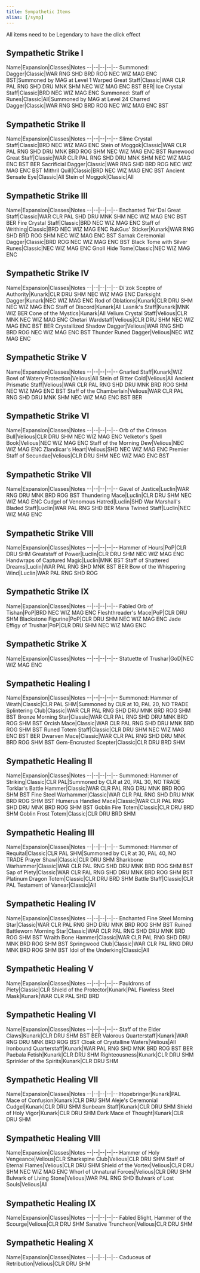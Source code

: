 ```yaml
---
title: Sympathetic Items
alias: [/symp]
---
```


All items need to be Legendary to have the click effect

## Sympathetic Strike I

Name|Expansion|Classes|Notes
--|--|--|--|--
Summoned: Dagger|Classic|WAR RNG SHD BRD ROG NEC WIZ MAG ENC BST|Summoned by MAG at Level 1
Warped Great Staff|Classic|WAR CLR PAL RNG SHD DRU MNK SHM NEC WIZ MAG ENC BST BER|
Ice Crystal Staff|Classic|BRD NEC WIZ MAG ENC
Summoned: Staff of Runes|Classic|All|Summoned by MAG at Level 24
Charred Dagger|Classic|WAR RNG SHD BRD ROG NEC WIZ MAG ENC BST

## Sympathetic Strike II

Name|Expansion|Classes|Notes
--|--|--|--|--
Slime Crystal Staff|Classic|BRD NEC WIZ MAG ENC
Stein of Moggok|Classic|WAR CLR PAL RNG SHD DRU MNK BRD ROG SHM NEC WIZ MAG ENC BST
Runewood Great Staff|Classic|WAR CLR PAL RNG SHD DRU MNK SHM NEC WIZ MAG ENC BST BER
Sacrificial Dagger|Classic|WAR RNG SHD BRD ROG NEC WIZ MAG ENC BST
Mithril Quill|Classic|BRD NEC WIZ MAG ENC BST
Ancient Sensate Eye|Classic|All
Stein of Moggok|Classic|All

## Sympathetic Strike III

Name|Expansion|Classes|Notes
--|--|--|--|--
Enchanted Teir`Dal Great Staff|Classic|WAR CLR PAL SHD DRU MNK SHM NEC WIZ MAG ENC BST BER
Fire Crystal Staff|Classic|BRD NEC WIZ MAG ENC
Staff of Writhing|Classic|BRD NEC WIZ MAG ENC
RukGus' Sticker|Kunark|WAR RNG SHD BRD ROG SHM NEC WIZ MAG ENC BST
Sarnak Ceremonial Dagger|Classic|BRD ROG NEC WIZ MAG ENC BST
Black Tome with Silver Runes|Classic|NEC WIZ MAG ENC
Gnoll Hide Tome|Classic|NEC WIZ MAG ENC

## Sympathetic Strike IV

Name|Expansion|Classes|Notes
--|--|--|--|--
Di`zok Sceptre of Authority|Kunark|CLR DRU SHM NEC WIZ MAG ENC
Darksight Dagger|Kunark|NEC WIZ MAG ENC
Rod of Oblations|Kunark|CLR DRU SHM NEC WIZ MAG ENC
Staff of Discord|Kunark|All
Lasnik's Staff|Kunark|MNK WIZ BER
Cone of the Mystics|Kunark|All
Velium Crystal Staff|Velious|CLR MNK NEC WIZ MAG ENC
Chetari Wardstaff|Velious|CLR DRU SHM NEC WIZ MAG ENC BST BER
Crystallized Shadow Dagger|Velious|WAR RNG SHD BRD ROG NEC WIZ MAG ENC BST
Thunder Runed Dagger|Velious|NEC WIZ MAG ENC


## Sympathetic Strike V

Name|Expansion|Classes|Notes
--|--|--|--|--
Gnarled Staff|Kunark|WIZ
Bowl of Watery Protection|Velious|All
Stein of Bitter Cold|Velious|All
Ancient Prismatic Staff|Velious|WAR CLR PAL RNG SHD DRU MNK BRD ROG SHM NEC WIZ MAG ENC BST
Staff of the Chamberlain|Velious|WAR CLR PAL RNG SHD DRU MNK SHM NEC WIZ MAG ENC BST BER

## Sympathetic Strike VI

Name|Expansion|Classes|Notes
--|--|--|--|--
Orb of the Crimson Bull|Velious|CLR DRU SHM NEC WIZ MAG ENC
Velketor's Spell Book|Velious|NEC WIZ MAG ENC
Staff of the Morning Dew|Velious|NEC WIZ MAG ENC
Zlandicar's Heart|Velious|SHD NEC WIZ MAG ENC
Premier Staff of Secundae|Velious|CLR DRU SHM NEC WIZ MAG ENC BST

## Sympathetic Strike VII

Name|Expansion|Classes|Notes
--|--|--|--|--
Gavel of Justice|Luclin|WAR RNG DRU MNK BRD ROG BST
Thundering Mace|Luclin|CLR DRU SHM NEC WIZ MAG ENC
Cudgel of Venomous Hatred|Luclin|SHD
War Marshall's Bladed Staff|Luclin|WAR PAL RNG SHD BER
Mana Twined Staff|Luclin|NEC WIZ MAG ENC

## Sympathetic Strike VIII

Name|Expansion|Classes|Notes
--|--|--|--|--
Hammer of Hours|PoP|CLR DRU SHM
Greatstaff of Power|Luclin|CLR DRU SHM NEC WIZ MAG ENC
Handwraps of Captured Magic|Luclin|MNK BST
Staff of Shattered Dreams|Luclin|WAR PAL RNG SHD MNK BST BER
Bow of the Whispering Wind|Luclin|WAR PAL RNG SHD ROG

## Sympathetic Strike IX

Name|Expansion|Classes|Notes
--|--|--|--|--
Fabled Orb of Tishan|PoP|BRD NEC WIZ MAG ENC
Fleshthreader's Mace|PoP|CLR DRU SHM
Blackstone Figurine|PoP|CLR DRU SHM NEC WIZ MAG ENC
Jade Effigy of Trushar|PoP|CLR DRU SHM NEC WIZ MAG ENC

## Sympathetic Strike X

Name|Expansion|Classes|Notes
--|--|--|--|--
Statuette of Trushar|GoD|NEC WIZ MAG ENC

## Sympathetic Healing I

Name|Expansion|Classes|Notes
--|--|--|--|--
Summoned: Hammer of Wrath|Classic|CLR PAL SHM|Summoned by CLR at 10, PAL 20, NO TRADE
Splintering Club|Classic|WAR CLR PAL RNG SHD DRU MNK BRD ROG SHM BST
Bronze Morning Star|Classic|WAR CLR PAL RNG SHD DRU MNK BRD ROG SHM BST
Orcish Mace|Classic|WAR CLR PAL RNG SHD DRU MNK BRD ROG SHM BST
Runed Totem Staff|Classic|CLR DRU SHM NEC WIZ MAG ENC BST BER
Dwarven Mace|Classic|WAR CLR PAL RNG SHD DRU MNK BRD ROG SHM BST
Gem-Encrusted Scepter|Classic|CLR DRU BRD SHM

## Sympathetic Healing II

Name|Expansion|Classes|Notes
--|--|--|--|--
Summoned: Hammer of Striking|Classic|CLR PAL|Summoned by CLR at 20, PAL 30, NO TRADE
Torklar's Battle Hammer|Classic|WAR CLR PAL RNG DRU MNK BRD ROG SHM BST
Fine Steel Warhammer|Classic|WAR CLR PAL RNG SHD DRU MNK BRD ROG SHM BST
Humerus Handled Mace|Classic|WAR CLR PAL RNG SHD DRU MNK BRD ROG SHM BST
Goblin Fire Totem|Classic|CLR DRU BRD SHM
Goblin Frost Totem|Classic|CLR DRU BRD SHM

## Sympathetic Healing III

Name|Expansion|Classes|Notes
--|--|--|--|--
Summoned: Hammer of Requital|Classic|CLR PAL SHM|Summoned by CLR at 30, PAL 40, NO TRADE
Prayer Shawl|Classic|CLR DRU SHM
Sharkbone Warhammer|Classic|WAR CLR PAL RNG SHD DRU MNK BRD ROG SHM BST
Sap of Piety|Classic|WAR CLR PAL RNG SHD DRU MNK BRD ROG SHM BST
Platinum Dragon Totem|Classic|CLR DRU BRD SHM
Battle Staff|Classic|CLR PAL
Testament of Vanear|Classic|All

## Sympathetic Healing IV

Name|Expansion|Classes|Notes
--|--|--|--|--
Enchanted Fine Steel Morning Star|Classic|WAR CLR PAL RNG SHD DRU MNK BRD ROG SHM BST
Ruined Battleworn Morning Star|Classic|WAR CLR PAL RNG SHD DRU MNK BRD ROG SHM BST
Wraith Bone Hammer|Classic|WAR CLR PAL RNG SHD DRU MNK BRD ROG SHM BST
Springwood Club|Classic|WAR CLR PAL RNG DRU MNK BRD ROG SHM BST
Idol of the Underking|Classic|All

## Sympathetic Healing V

Name|Expansion|Classes|Notes
--|--|--|--|--
Pauldrons of Piety|Classic|CLR
Shield of the Protector|Kunark|PAL
Flawless Steel Mask|Kunark|WAR CLR PAL SHD BRD

## Sympathetic Healing VI

Name|Expansion|Classes|Notes
--|--|--|--|--
Staff of the Elder Claws|Kunark|CLR DRU SHM BST BER
Valorous Quarterstaff|Kunark|WAR RNG DRU MNK BRD ROG BST
Cloak of Crystalline Waters|Velious|All
Ironbound Quarterstaff|Kunark|WAR PAL RNG SHD MNK BRD ROG BST BER
Paebala Fetish|Kunark|CLR DRU SHM
Righteousness|Kunark|CLR DRU SHM
Sprinkler of the Spirits|Kunark|CLR DRU SHM

## Sympathetic Healing VII

Name|Expansion|Classes|Notes
--|--|--|--|--
Hopebringer|Kunark|PAL
Mace of Confusion|Kunark|CLR DRU SHM
Aleje's Ceremonial Cudgel|Kunark|CLR DRU SHM
Sunbeam Staff|Kunark|CLR DRU SHM
Shield of Holy Vigor|Kunark|CLR DRU SHM
Dark Mace of Thought|Kunark|CLR DRU SHM

## Sympathetic Healing VIII

Name|Expansion|Classes|Notes
--|--|--|--|--
Hammer of Holy Vengeance|Velious|CLR
Sharkspine Club|Velious|CLR DRU SHM
Staff of Eternal Flames|Velious|CLR DRU SHM
Shield of the Vortex|Velious|CLR DRU SHM NEC WIZ MAG ENC
Whorl of Unnatural Forces|Velious|CLR DRU SHM
Bulwark of Living Stone|Velious|WAR PAL RNG SHD
Bulwark of Lost Souls|Velious|All

## Sympathetic Healing IX

Name|Expansion|Classes|Notes
--|--|--|--|--
Fabled Blight, Hammer of the Scourge|Velious|CLR DRU SHM
Sanative Truncheon|Velious|CLR DRU SHM

## Sympathetic Healing X

Name|Expansion|Classes|Notes
--|--|--|--|--
Caduceus of Retribution|Velious|CLR DRU SHM